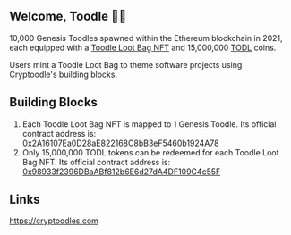 ## Welcome, Toodle 🐶🤖
10,000 Genesis Toodles spawned within the Ethereum blockchain in 2021, each equipped with a [Toodle Loot Bag NFT](https://etherscan.io/token/0x2A16107Ea0D28aE822168C8bB3eF5460b1924A78) and 15,000,000 [TODL](https://etherscan.io/token/0x98933f2396DBaABf812b6E6d27dA4DF109C4c55F) coins.

Users mint a Toodle Loot Bag to theme software projects using Cryptoodle's building blocks.

## Building Blocks
1. Each Toodle Loot Bag NFT is mapped to 1 Genesis Toodle. Its official contract address is: [0x2A16107Ea0D28aE822168C8bB3eF5460b1924A78](https://etherscan.io/token/0x2A16107Ea0D28aE822168C8bB3eF5460b1924A78)
2. Only 15,000,000 TODL tokens can be redeemed for each Toodle Loot Bag NFT. Its official contract address is: [0x98933f2396DBaABf812b6E6d27dA4DF109C4c55F](https://etherscan.io/token/0x98933f2396DBaABf812b6E6d27dA4DF109C4c55F)

## Links
https://cryptoodles.com

<!--
**cryptoodles/cryptoodles** is a ✨ _special_ ✨ repository because its `README.md` (this file) appears on your GitHub profile.

Here are some ideas to get you started:

- 🔭 I’m currently working on ...
- 🌱 I’m currently learning ...
- 👯 I’m looking to collaborate on ...
- 🤔 I’m looking for help with ...
- 💬 Ask me about ...
- 📫 How to reach me: ...
- 😄 Pronouns: ...
- ⚡ Fun fact: ...
-->
